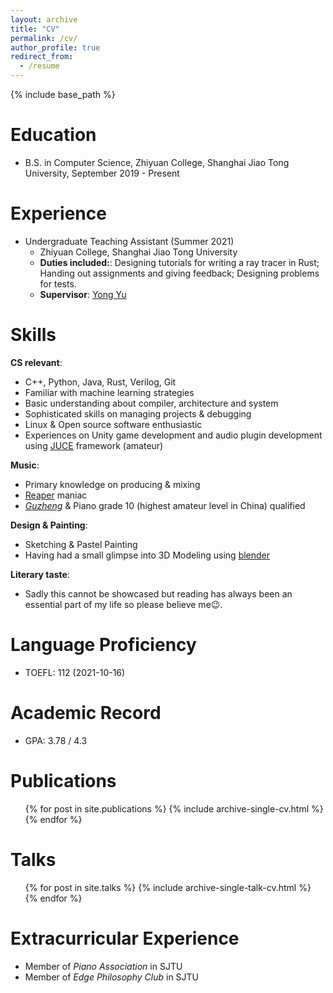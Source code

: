 ```yaml
---
layout: archive
title: "CV"
permalink: /cv/
author_profile: true
redirect_from:
  - /resume
---
```


{% include base_path %}

Education
======
- B.S. in Computer Science, Zhiyuan College, Shanghai Jiao Tong University, September 2019 - Present

Experience
======
- Undergraduate Teaching Assistant (Summer 2021)
	- Zhiyuan College, Shanghai Jiao Tong University
	- **Duties included:**: Designing tutorials for writing a ray tracer in Rust; Handing out assignments and giving feedback; Designing problems for tests.
	- **Supervisor**: [Yong Yu](https://apex.sjtu.edu.cn/members/yyu) 
  
Skills
======
**CS relevant**:
- C++, Python, Java, Rust, Verilog, Git
- Familiar with machine learning strategies
- Basic understanding about compiler, architecture and system
- Sophisticated skills on managing projects & debugging
- Linux & Open source software enthusiastic
- Experiences on Unity game development and audio plugin development using [JUCE](https://juce.com/) framework (amateur)

**Music**:
- Primary knowledge on producing & mixing
- [Reaper](https://www.reaper.fm/) maniac
- [_Guzheng_](https://en.wikipedia.org/wiki/Guzheng) & Piano grade 10 (highest amateur level in China) qualified

**Design & Painting**:
- Sketching & Pastel Painting
- Having had a small glimpse into 3D Modeling using [blender](https://www.blender.org/)

**Literary taste**:
- Sadly this cannot be showcased but reading has always been an essential part of my life so please believe me&#128521;.

Language Proficiency
======
- TOEFL: 112 (2021-10-16)

Academic Record
======
- GPA: 3.78 / 4.3

Publications
======
  <ul>{% for post in site.publications %}
    {% include archive-single-cv.html %}
  {% endfor %}</ul>
  
Talks
======
  <ul>{% for post in site.talks %}
    {% include archive-single-talk-cv.html %}
  {% endfor %}</ul>
  
Extracurricular Experience
======
- Member of _Piano Association_ in SJTU
- Member of _Edge Philosophy Club_ in SJTU
